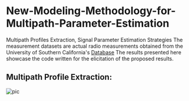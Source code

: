 # New-Modeling-Methodology-for-Multipath-Parameter-Estimation
Multipath Profiles Extraction, Signal Parameter Estimation Strategies
The measurement datasets are actual radio measurements obtained from the University of Southern California's [Database](http://ultra.usc.edu/uwb_database/)
The results presented here showcase the code written for the elicitation of the proposed results.

## Multipath Profile Extraction:

![pic]()
